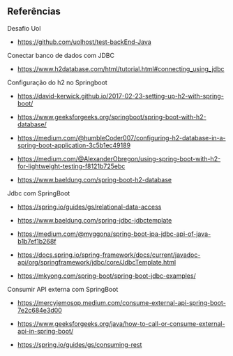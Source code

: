 ## Referências

Desafio Uol

- https://github.com/uolhost/test-backEnd-Java

Conectar banco de dados com JDBC
- https://www.h2database.com/html/tutorial.html#connecting_using_jdbc

Configuração do h2 no Springboot

- https://david-kerwick.github.io/2017-02-23-setting-up-h2-with-spring-boot/

- https://www.geeksforgeeks.org/springboot/spring-boot-with-h2-database/

- https://medium.com/@humbleCoder007/configuring-h2-database-in-a-spring-boot-application-3c5b1ec49189

- https://medium.com/@AlexanderObregon/using-spring-boot-with-h2-for-lightweight-testing-f8121b725ebc

- https://www.baeldung.com/spring-boot-h2-database

Jdbc com SpringBoot

- https://spring.io/guides/gs/relational-data-access

- https://www.baeldung.com/spring-jdbc-jdbctemplate

- https://medium.com/@myggona/spring-boot-jpa-jdbc-api-of-java-b1b7ef1b268f

- https://docs.spring.io/spring-framework/docs/current/javadoc-api/org/springframework/jdbc/core/JdbcTemplate.html

- https://mkyong.com/spring-boot/spring-boot-jdbc-examples/

Consumir API externa com SpringBoot

- https://mercyjemosop.medium.com/consume-external-api-spring-boot-7e2c684e3d00

- https://www.geeksforgeeks.org/java/how-to-call-or-consume-external-api-in-spring-boot/

- https://spring.io/guides/gs/consuming-rest


